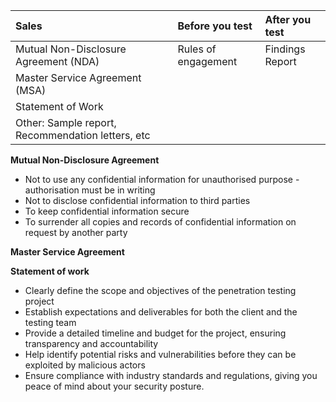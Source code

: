 |   Sales   |   Before you test   | After you test     |
|:-----|:-----|:-----|
| Mutual Non-Disclosure Agreement (NDA)     | Rules of engagement     | Findings Report     |
|    Master Service Agreement (MSA)  |      |      |
|    Statement of Work  |      |      |
|  Other: Sample report, Recommendation letters, etc    |      |      |



**Mutual Non-Disclosure Agreement**
- Not to use any confidential information for unauthorised purpose - authorisation must be in writing
- Not to disclose confidential information to third parties
- To keep confidential information secure
- To surrender all copies and records of confidential information on request by another party

**Master Service Agreement**



**Statement of work**

- Clearly define the scope and objectives of the penetration testing project
- Establish expectations and deliverables for both the client and the testing team
- Provide a detailed timeline and budget for the project, ensuring transparency and accountability
- Help identify potential risks and vulnerabilities before they can be exploited by malicious actors
- Ensure compliance with industry standards and regulations, giving you peace of mind about your security posture.